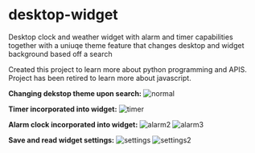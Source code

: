 # desktop-widget
Desktop clock and weather widget with alarm and timer capabilities together with a uniuqe theme feature that changes desktop and widget background based off a search

Created this project to learn more about python programming and APIS. Project has been retired to learn more about javascript.

**Changing dekstop theme upon search:**
![normal](https://user-images.githubusercontent.com/116427976/202636870-49ea8dad-3cf5-46e6-b5ef-3dd6d0b94741.png)


**Timer incorporated into widget:**
![timer](https://user-images.githubusercontent.com/116427976/202636868-b9ca5d73-18ae-44b1-96a3-0b3094f9ca9e.png)


**Alarm clock incorporated into widget:**
![alarm2](https://user-images.githubusercontent.com/116427976/202636853-3d70da29-9bc8-4622-a7a2-9fe015a57fa9.png)
![alarm3](https://user-images.githubusercontent.com/116427976/202636844-9c3657ee-cdab-4797-ba3e-a87783cca338.png)

**Save and read widget settings:**
![settings](https://user-images.githubusercontent.com/116427976/202636836-9c8ae850-dc93-4cec-8f50-43a752afed40.png)
![settings2](https://user-images.githubusercontent.com/116427976/202636826-51f90de2-35cb-4d69-9a12-d86609bf034c.png)
